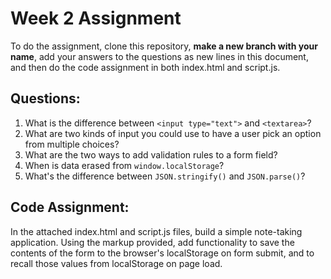 # Week 2 Assignment

To do the assignment, clone this repository, **make a new branch with your name**, add your answers to the questions as new lines in this document, and then do the code assignment in both index.html and script.js.

## Questions:
1. What is the difference between `<input type="text">` and `<textarea>`?
2. What are two kinds of input you could use to have a user pick an option from multiple choices?
3. What are the two ways to add validation rules to a form field?
4. When is data erased from `window.localStorage`?
5. What's the difference between `JSON.stringify()` and `JSON.parse()`?

## Code Assignment:
In the attached index.html and script.js files, build a simple note-taking application. Using the markup provided, add functionality to save the contents of the form to the browser's localStorage on form submit, and to recall those values from localStorage on page load.
